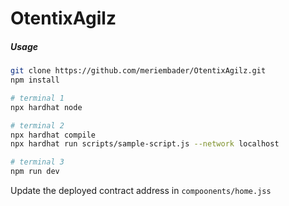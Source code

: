# OtentixAgilz
<h5>Usage</h5>

 ```bash
git clone https://github.com/meriembader/OtentixAgilz.git
npm install

# terminal 1
npx hardhat node

# terminal 2
npx hardhat compile
npx hardhat run scripts/sample-script.js --network localhost

# terminal 3 
npm run dev
```

Update the deployed contract address in `compoonents/home.jss` 
    
